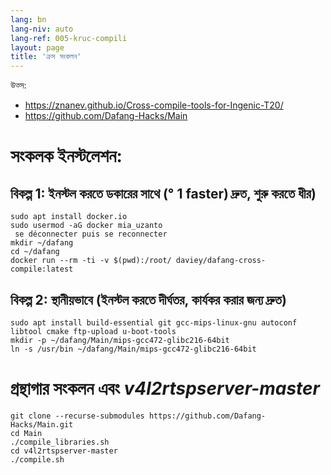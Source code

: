 ```yaml
---
lang: bn
lang-niv: auto
lang-ref: 005-kruc-compili
layout: page
title: 'ক্রস সংকলন'
---
```




উত্স:
 * <https://znanev.github.io/Cross-compile-tools-for-Ingenic-T20/>  
 * <https://github.com/Dafang-Hacks/Main>




# সংকলক ইনস্টলেশন:
## বিকল্প 1: ইনস্টল করতে ডকারের সাথে (° 1 faster) দ্রুত, শুরু করতে ধীর)

```
sudo apt install docker.io
sudo usermod -aG docker mia_uzanto
 se déconnecter puis se reconnecter
mkdir ~/dafang
cd ~/dafang
docker run --rm -ti -v $(pwd):/root/ daviey/dafang-cross-compile:latest
```

## বিকল্প 2: স্থানীয়ভাবে (ইনস্টল করতে দীর্ঘতর, কার্যকর করার জন্য দ্রুত)

```
sudo apt install build-essential git gcc-mips-linux-gnu autoconf libtool cmake ftp-upload u-boot-tools
mkdir -p ~/dafang/Main/mips-gcc472-glibc216-64bit
ln -s /usr/bin ~/dafang/Main/mips-gcc472-glibc216-64bit
```

# গ্রন্থাগার সংকলন এবং _v4l2rtspserver-master_

```
git clone --recurse-submodules https://github.com/Dafang-Hacks/Main.git
cd Main
./compile_libraries.sh
cd v4l2rtspserver-master
./compile.sh
```

